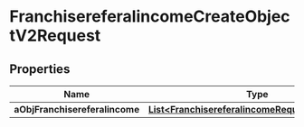 

# FranchisereferalincomeCreateObjectV2Request

## Properties

Name | Type | Description | Notes
------------ | ------------- | ------------- | -------------
**aObjFranchisereferalincome** | [**List&lt;FranchisereferalincomeRequestCompound&gt;**](FranchisereferalincomeRequestCompound.md) |  | 




